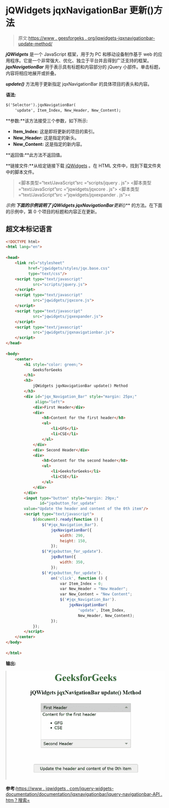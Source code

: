 # jQWidgets jqxNavigationBar 更新()方法

> 原文:[https://www . geesforgeks . org/jqwidgets-jqxnavigationbar-update-method/](https://www.geeksforgeeks.org/jqwidgets-jqxnavigationbar-update-method/)

***jQWidgets*** 是一个 JavaScript 框架，用于为 PC 和移动设备制作基于 web 的应用程序。它是一个非常强大、优化、独立于平台并且得到广泛支持的框架。 ***jqxNavigationBar*** 用于表示具有标题和内容部分的 jQuery 小部件。单击标题，内容将相应地展开或折叠。

***update()*** 方法用于更新指定 jqxNavigationBar 的具体项目的表头和内容。

**语法:**

```html
$('Selector').jqxNavigationBar(
    'update', Item_Index, New_Header, New_Content);
```

**参数:**该方法接受三个参数，如下所示:

*   **Item_Index:** 这是即将更新的项目的索引。
*   **New_Header:** 这是指定的新头。
*   **New_Content:** 这是指定的新内容。

**返回值:**此方法不返回值。

**链接文件:**从给定链接下载 [jQWidgets](https://www.jqwidgets.com/download/) 。在 HTML 文件中，找到下载文件夹中的脚本文件。

> <link rel="”stylesheet”" href="”jqwidgets/styles/jqx.base.css”" type="”text/css”">
> <脚本类型=“text/JavaScript”src =“scripts/jquery . js”></脚本>
> <脚本类型=“text/JavaScript”src =“jqwidgets/jqxcore . js”></脚本>
> <脚本类型=“text/JavaScript”src =“jqwidgets/jqxexpander . js”><

**示例:**下面的示例说明了 jQWidgets jqxNavigationBar***更新()*** 的方法。在下面的示例中，第 0 个项目的标题和内容正在更新。

## 超文本标记语言

```html
<!DOCTYPE html>
<html lang="en">

<head>
    <link rel="stylesheet" 
          href="jqwidgets/styles/jqx.base.css"
          type="text/css"/>
    <script type="text/javascript" 
            src="scripts/jquery.js">
    </script>
    <script type="text/javascript" 
            src="jqwidgets/jqxcore.js">
    </script>
    <script type="text/javascript" 
            src="jqwidgets/jqxexpander.js">
    </script>
    <script type="text/javascript" 
            src="jqwidgets/jqxnavigationbar.js">
    </script>
</head>

<body>
    <center>
        <h1 style="color: green;">
            GeeksforGeeks
        </h1>
        <h3>
            jQWidgets jqxNavigationBar update() Method
        </h3>
        <div id="jqx_Navigation_Bar" style="margin: 25px;" 
             align="left">
            <div>First Header</div>
            <div>
                <h8>Content for the first header</h8>
                <ul>
                    <li>GFG</li>
                    <li>CSE</li>
                </ul>
            </div>
            <div> Second Header</div>
            <div>
                <h8>Content for the second header</h8>
                <ul>
                    <li>GeeksforGeeks</li>
                    <li>CSE</li>
                </ul>
            </div>
        </div>
        <input type="button" style="margin: 29px;" 
               id="jqxbutton_for_update"
        value="Update the header and content of the 0th item"/>
        <script type="text/javascript">
            $(document).ready(function () {
                $("#jqx_Navigation_Bar").
                    jqxNavigationBar({
                        width: 290,
                        height: 150,
                    });
                $("#jqxbutton_for_update").
                    jqxButton({
                        width: 350,
                    });
                $('#jqxbutton_for_update').
                    on('click', function () {
                        var Item_Index = 0;
                        var New_Header = "New Header";
                        var New_Content = "New Content";
                        $('#jqx_Navigation_Bar').
                            jqxNavigationBar(
                                'update', Item_Index,
                                New_Header, New_Content);
                    });
            });
        </script>
    </center>
</body>

</html>
```

**输出:**

![](img/11686aff2f6b896407ec6a0a7c0ed111.png)

**参考:**[https://www . jqwidgets . com/jquery-widgets-documentation/documentation/jqxnavigationbar/jquery-navigationbar-API . htm？搜索=](https://www.jqwidgets.com/jquery-widgets-documentation/documentation/jqxnavigationbar/jquery-navigationbar-api.htm?search=)